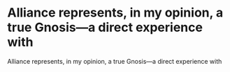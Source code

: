 # Alliance represents, in my opinion, a true Gnosis—a direct experience with

Alliance represents, in my opinion, a true Gnosis—a direct experience with